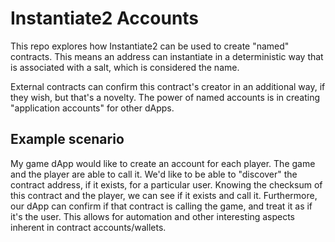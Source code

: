 # Instantiate2 Accounts

This repo explores how Instantiate2 can be used to create "named" contracts. This means an address can instantiate in a deterministic way that is associated with a salt, which is considered the name.

External contracts can confirm this contract's creator in an additional way, if they wish, but that's a novelty. The power of named accounts is in creating "application accounts" for other dApps.

## Example scenario

My game dApp would like to create an account for each player. The game and the player are able to call it. We'd like to be able to "discover" the contract address, if it exists, for a particular user. Knowing the checksum of this contract and the player, we can see if it exists and call it. Furthermore, our dApp can confirm if that contract is calling the game, and treat it as if it's the user. This allows for automation and other interesting aspects inherent in contract accounts/wallets.
